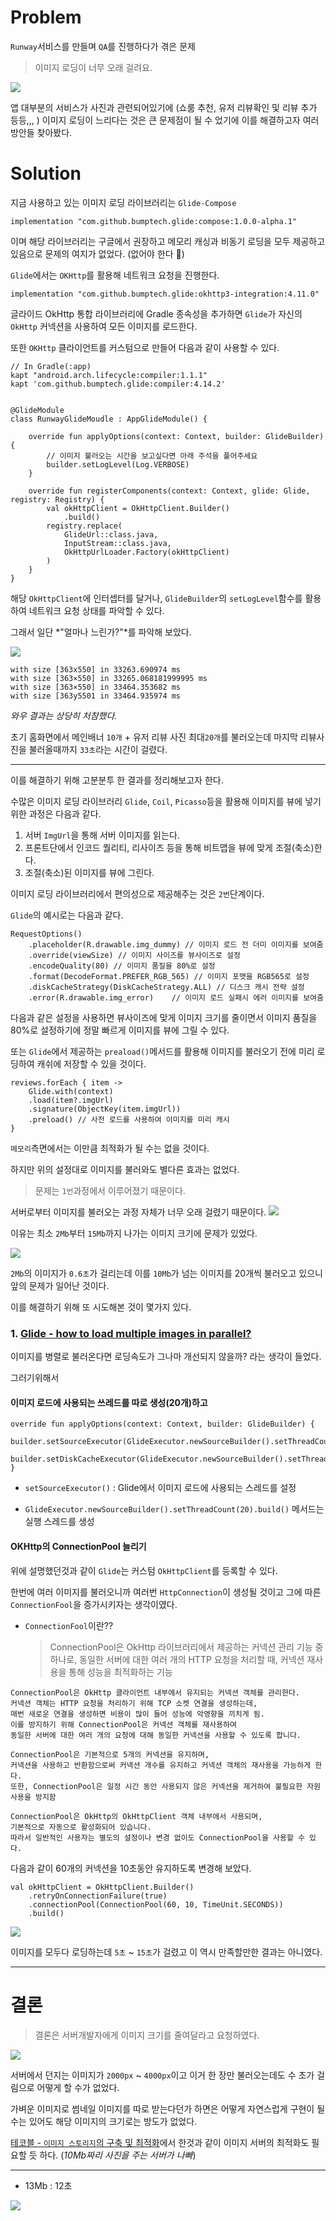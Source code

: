# Problem

`Runway`서비스를 만들며 `QA`를 진행하다가 겪은 문제

> 이미지 로딩이 너무 오래 걸려요.

![](https://velog.velcdn.com/images/cksgodl/post/edbc186d-2abb-4bde-8586-4881f98e8155/image.png)

앱 대부분의 서비스가 사진과 관련되어있기에 (쇼룸 추천, 유저 리뷰확인 및 리뷰 추가 등등,,, ) 이미지 로딩이 느리다는 것은 큰 문제점이 될 수 었기에 이를 해결하고자 여러 방안들 찾아봤다.

# Solution

지금 사용하고 있는 이미지 로딩 라이브러리는 `Glide-Compose`

```
implementation "com.github.bumptech.glide:compose:1.0.0-alpha.1"
```

이며 해당 라이브러리는 구글에서 권장하고 메모리 캐싱과 비동기 로딩을 모두 제공하고 있음으로 문제의 여지가 없었다. (없어야 한다 🤔)

`Glide`에서는 `OKHttp`를 활용해 네트워크 요청을 진행한다.

```
implementation "com.github.bumptech.glide:okhttp3-integration:4.11.0"
```

글라이드 OkHttp 통합 라이브러리에 Gradle 종속성을 추가하면 `Glide`가 자신의 `OkHttp` 커넥션을 사용하여 모든 이미지를 로드한다.

또한 `OKHttp` 클라이언트를 커스텀으로 만들어 다음과 같이 사용할 수 있다.

```
// In Gradle(:app)
kapt "android.arch.lifecycle:compiler:1.1.1"
kapt 'com.github.bumptech.glide:compiler:4.14.2'


@GlideModule
class RunwayGlideMoudle : AppGlideModule() {

    override fun applyOptions(context: Context, builder: GlideBuilder) {
        // 이미지 불러오는 시간을 보고싶다면 아래 주석을 풀어주세요
        builder.setLogLevel(Log.VERBOSE)
    }

    override fun registerComponents(context: Context, glide: Glide, registry: Registry) {
        val okHttpClient = OkHttpClient.Builder()
            .build()
        registry.replace(
            GlideUrl::class.java,
            InputStream::class.java,
            OkHttpUrlLoader.Factory(okHttpClient)
        )
    }
}
```

해당 `OkHttpClient`에 인터셉터를 달거나, `GlideBuilder`의 `setLogLevel`함수를 활용하여 네트워크 요청 상태를 파악할 수 있다.

그래서 일단 *"얼마나 느린가?"*를 파악해 보았다.

![](https://velog.velcdn.com/images/cksgodl/post/f2f3026e-9c48-4a9f-9e1a-42fe114bdf55/image.png)

```
with size [363x550] in 33263.690974 ms
with size [363×550] in 33265.068181999995 ms
with size [363×550] in 33464.353682 ms
with size [363y5501 in 33464.935974 ms
```

_와우 결과는 상당히 처참했다._

초기 홈화면에서 메인배너 `10개` + 유저 리뷰 사진 최대`20개`를 불러오는데 마지막 리뷰사진을 불러올때까지 `33초`라는 시간이 걸렸다.

---

이를 해결하기 위해 고분분투 한 결과를 정리해보고자 한다.

수많은 이미지 로딩 라이브러리 `Glide`, `Coil`, `Picasso`등을 활용해 이미지를 뷰에 넣기위한 과정은 다음과 같다.

1. 서버 `ImgUrl`을 통해 서버 이미지를 읽는다.
2. 프론트단에서 인코드 퀄리티, 리사이즈 등을 통해 비트맵을 뷰에 맞게 조절(축소)한다.
3. 조절(축소)된 이미지를 뷰에 그린다.

이미지 로딩 라이브러리에서 편의성으로 제공해주는 것은 `2번`단계이다.

`Glide`의 예시로는 다음과 같다.

```
RequestOptions()
    .placeholder(R.drawable.img_dummy) // 이미지 로드 전 더미 이미지를 보여줌
    .override(viewSize) // 이미지 사이즈를 뷰사이즈로 설정
    .encodeQuality(80) // 이미지 품질을 80%로 설정
    .format(DecodeFormat.PREFER_RGB_565) // 이미지 포맷을 RGB565로 설정
    .diskCacheStrategy(DiskCacheStrategy.ALL) // 디스크 캐시 전략 설정
    .error(R.drawable.img_error)    // 이미지 로드 실패시 에러 이미지를 보여줌
```

다음과 같은 설정을 사용하면 뷰사이즈에 맞게 이미지 크기를 줄이면서 이미지 품질을 80%로 설정하기에 정말 빠르게 이미지를 뷰에 그릴 수 있다.

또는 `Glide`에서 제공하는 `preaload()`메서드를 활용해 이미지를 불러오기 전에 미리 로딩하여 캐쉬에 저장할 수 있을 것이다.

```
reviews.forEach { item ->
	Glide.with(context)
	.load(item?.imgUrl)
	.signature(ObjectKey(item.imgUrl))
	.preload() // 사전 로드를 사용하여 이미지를 미리 캐시
}
```

`메모리`측면에서는 이만큼 최적화가 될 수는 없을 것이다.

하지만 위의 설정대로 이미지를 불러와도 별다른 효과는 없었다.

> 문제는 `1번`과정에서 이루어졌기 때문이다.

서버로부터 이미지를 불러오는 과정 자체가 너무 오래 걸렸기 때문이다.
![](https://velog.velcdn.com/images/cksgodl/post/ddae6960-8ad5-45cd-ba3a-ff7386001b5e/image.png)

이유는 최소 `2Mb`부터 `15Mb`까지 나가는 이미지 크기에 문제가 있었다.

![](https://velog.velcdn.com/images/cksgodl/post/1212c325-adb0-4b6e-88a2-61e734b0400a/image.png)

`2Mb`의 이미지가 `0.6초`가 걸리는데 이를 `10Mb`가 넘는 이미지를 20개씩 불러오고 있으니 앞의 문제가 일어난 것이다.

이를 해결하기 위해 또 시도해본 것이 몇가지 있다.

### 1. [Glide - how to load multiple images in parallel?](https://stackoverflow.com/questions/45012504/glide-how-to-load-multiple-images-in-parallel)

이미지를 병렬로 불러온다면 로딩속도가 그나마 개선되지 않을까? 라는 생각이 들었다.

그러기위해서

#### 이미지 로드에 사용되는 쓰레드를 따로 생성(20개)하고

```
override fun applyOptions(context: Context, builder: GlideBuilder) {
	builder.setSourceExecutor(GlideExecutor.newSourceBuilder().setThreadCount(20).build())
    builder.setDiskCacheExecutor(GlideExecutor.newSourceBuilder().setThreadCount(20).build())
}
```

- `setSourceExecutor()` : Glide에서 이미지 로드에 사용되는 스레드를 설정

- `GlideExecutor.newSourceBuilder().setThreadCount(20).build()` 메서드는 실행 스레드를 생성

#### OKHttp의 ConnectionPool 늘리기

위에 설명했던것과 같이 `Glide`는 커스텀 `OkHttpClient`를 등록할 수 있다.

한번에 여러 이미지를 불러오니까 여러번 `HttpConnection`이 생성될 것이고 그에 따른 `ConnectionFool`을 증가시키자는 생각이였다.

- `ConnectionFool`이란??
  > ConnectionPool은 OkHttp 라이브러리에서 제공하는 커넥션 관리 기능 중 하나로, 동일한 서버에 대한 여러 개의 HTTP 요청을 처리할 때, 커넥션 재사용을 통해 성능을 최적화하는 기능

```
ConnectionPool은 OkHttp 클라이언트 내부에서 유지되는 커넥션 객체를 관리한다.
커넥션 객체는 HTTP 요청을 처리하기 위해 TCP 소켓 연결을 생성하는데,
매번 새로운 연결을 생성하면 비용이 많이 들어 성능에 악영향을 끼치게 됨.
이를 방지하기 위해 ConnectionPool은 커넥션 객체를 재사용하여
동일한 서버에 대한 여러 개의 요청에 대해 동일한 커넥션을 사용할 수 있도록 합니다.

ConnectionPool은 기본적으로 5개의 커넥션을 유지하며,
커넥션을 사용하고 반환함으로써 커넥션 개수를 유지하고 커넥션 객체의 재사용을 가능하게 한다.
또한, ConnectionPool은 일정 시간 동안 사용되지 않은 커넥션을 제거하여 불필요한 자원 사용을 방지함

ConnectionPool은 OkHttp의 OkHttpClient 객체 내부에서 사용되며,
기본적으로 자동으로 활성화되어 있습니다.
따라서 일반적인 사용자는 별도의 설정이나 변경 없이도 ConnectionPool을 사용할 수 있다.
```

다음과 같이 60개의 커넥션을 10초동안 유지하도록 변경해 보았다.

```
val okHttpClient = OkHttpClient.Builder()
    .retryOnConnectionFailure(true)
    .connectionPool(ConnectionPool(60, 10, TimeUnit.SECONDS))
    .build()
```

![](https://velog.velcdn.com/images/cksgodl/post/6c8d600d-8f02-4190-8af3-361026ca6546/image.png)

이미지를 모두다 로딩하는데 `5초` ~ `15초`가 걸렸고 이 역시 만족할만한 결과는 아니였다.

---

# 결론

> 결론은 서버개발자에게 이미지 크기를 줄여달라고 요청하였다.

![](https://velog.velcdn.com/images/cksgodl/post/903426d4-13ae-4537-81ce-f13f28d7bfe3/image.png)

서버에서 던지는 이미지가 `2000px` ~ `4000px`이고 이거 한 장만 불러오는데도 수 초가 걸림으로 어떻게 할 수가 없었다.

가벼운 이미지로 썸네일 이미지를 따로 받는다던가 하면은 어떻게 자연스럽게 구현이 될 수는 있어도 해당 이미지의 크기로는 방도가 없었다.

[테코블 - `이미지 스토리지`의 구축 및 최적화](https://tecoble.techcourse.co.kr/post/2022-09-13-image-storage-server/)에서 한것과 같이 이미지 서버의 최적화도 필요할 듯 하다. (_10Mb짜리 사진을 주는 서버가 나빠_)

---

- 13Mb : 12초

![](https://velog.velcdn.com/images/cksgodl/post/417727f6-87a2-40dd-a4a2-e7fd6aae36d3/image.png)
